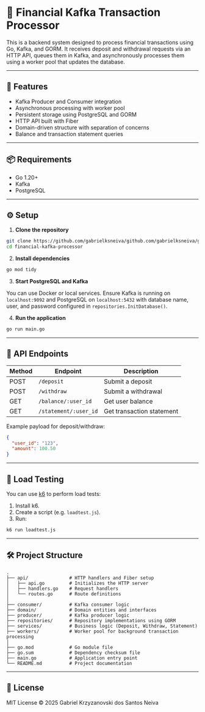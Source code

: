 
# 💸 Financial Kafka Transaction Processor

This is a backend system designed to process financial transactions using Go, Kafka, and GORM. It receives deposit and withdrawal requests via an HTTP API, queues them in Kafka, and asynchronously processes them using a worker pool that updates the database.

---

## 🚀 Features

- Kafka Producer and Consumer integration
- Asynchronous processing with worker pool
- Persistent storage using PostgreSQL and GORM
- HTTP API built with Fiber
- Domain-driven structure with separation of concerns
- Balance and transaction statement queries

---

## 📦 Requirements

- Go 1.20+
- Kafka
- PostgreSQL

---

## ⚙️ Setup

1. **Clone the repository**

```bash
git clone https://github.com/gabrielksneiva/github.com/gabrielksneiva/go-financial-transactions.git
cd financial-kafka-processor
```

2. **Install dependencies**

```bash
go mod tidy
```

3. **Start PostgreSQL and Kafka**

You can use Docker or local services. Ensure Kafka is running on `localhost:9092` and PostgreSQL on `localhost:5432` with database name, user, and password configured in `repositories.InitDatabase()`.

4. **Run the application**

```bash
go run main.go
```

---

## 📘 API Endpoints

| Method | Endpoint               | Description               |
|--------|------------------------|---------------------------|
| POST   | `/deposit`             | Submit a deposit          |
| POST   | `/withdraw`            | Submit a withdrawal       |
| GET    | `/balance/:user_id`    | Get user balance          |
| GET    | `/statement/:user_id`  | Get transaction statement |

Example payload for deposit/withdraw:
```json
{
  "user_id": "123",
  "amount": 100.50
}
```

---

## 🧪 Load Testing

You can use [k6](https://k6.io/) to perform load tests:

1. Install k6.
2. Create a script (e.g. `loadtest.js`).
3. Run:
```bash
k6 run loadtest.js
```

---

## 🛠️ Project Structure

```text
.
├── api/               # HTTP handlers and Fiber setup
│   ├── api.go         # Initializes the HTTP server
│   ├── handlers.go    # Request handlers
│   └── routes.go      # Route definitions
│
├── consumer/          # Kafka consumer logic
├── domain/            # Domain entities and interfaces
├── producer/          # Kafka producer logic
├── repositories/      # Repository implementations using GORM
├── services/          # Business logic (Deposit, Withdraw, Statement)
├── workers/           # Worker pool for background transaction processing
│
├── go.mod             # Go module file
├── go.sum             # Dependency checksum file
├── main.go            # Application entry point
└── README.md          # Project documentation
```

---

## 📄 License

MIT License © 2025 Gabriel Krzyzanovski dos Santos Neiva
